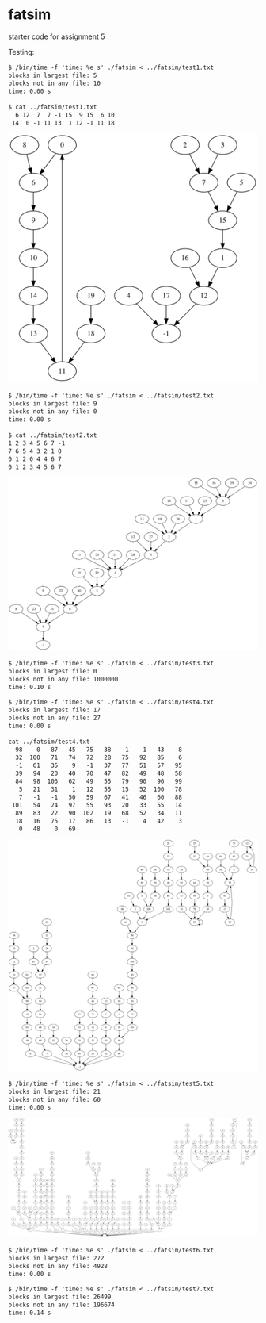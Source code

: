 # fatsim

starter code for assignment 5

Testing:

```
$ /bin/time -f 'time: %e s' ./fatsim < ../fatsim/test1.txt
blocks in largest file: 5
blocks not in any file: 10
time: 0.00 s

$ cat ../fatsim/test1.txt
  6 12  7  7 -1 15  9 15  6 10
 14  0 -1 11 13  1 12 -1 11 18
```
![graph for test1.txt](test1.svg "graph for test1.txt")

```
$ /bin/time -f 'time: %e s' ./fatsim < ../fatsim/test2.txt
blocks in largest file: 9
blocks not in any file: 0
time: 0.00 s

$ cat ../fatsim/test2.txt
1 2 3 4 5 6 7 -1
7 6 5 4 3 2 1 0
0 1 2 0 4 4 6 7
0 1 2 3 4 5 6 7
```
![graph for test2.txt](test2.svg "graph for test2.txt")

```
$ /bin/time -f 'time: %e s' ./fatsim < ../fatsim/test3.txt
blocks in largest file: 0
blocks not in any file: 1000000
time: 0.10 s
```

```
$ /bin/time -f 'time: %e s' ./fatsim < ../fatsim/test4.txt
blocks in largest file: 17
blocks not in any file: 27
time: 0.00 s

cat ../fatsim/test4.txt
  98    0   87   45   75   38   -1   -1   43    8
  32  100   71   74   72   28   75   92   85    6
  -1   61   35    9   -1   37   77   51   57   95
  39   94   20   40   70   47   82   49   48   58
  84   98  103   62   49   55   79   90   96   99
   5   21   31    1   12   55   15   52  100   78
   7   -1   -1   50   59   67   41   46   60   88
 101   54   24   97   55   93   20   33   55   14
  89   83   22   90  102   19   68   52   34   11
  18   16   75   17   86   13   -1    4   42    3
   0   48    0   69
```
![graph for test4.txt](test4.svg "graph for test4.txt")

```
$ /bin/time -f 'time: %e s' ./fatsim < ../fatsim/test5.txt
blocks in largest file: 21
blocks not in any file: 60
time: 0.00 s
```
![graph for test5.txt](test5.svg "graph for test5.txt")

```
$ /bin/time -f 'time: %e s' ./fatsim < ../fatsim/test6.txt
blocks in largest file: 272
blocks not in any file: 4928
time: 0.00 s
```

```
$ /bin/time -f 'time: %e s' ./fatsim < ../fatsim/test7.txt
blocks in largest file: 26499
blocks not in any file: 196674
time: 0.14 s
```
